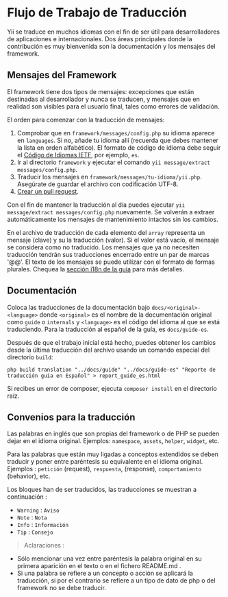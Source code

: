 ﻿Flujo de Trabajo de Traducción
==============================

Yii se traduce en muchos idiomas con el fin de ser útil para desarrolladores de aplicaciones e internacionales.
Dos áreas principales donde la contribución es muy bienvenida son la documentación y los mensajes del framework.

Mensajes del Framework 
----------------------

El framework tiene dos tipos de mensajes: excepciones que están destinadas al desarrollador y nunca se traducen, y mensajes 
que en realidad son visibles para el usuario final, tales como errores de validación.

El orden para comenzar con la traducción de mensajes:

1. Comprobar que en `framework/messages/config.php` su idioma aparece en `languages`. Si no, añade tu idioma allí (recuerda que debes mantener la lista en orden alfabético).
El formato de código de idioma debe seguir el [Código de Idiomas IETF](http://es.wikipedia.org/wiki/C%C3%B3digo_de_idioma_IETF), por ejemplo, `es`.
2. Ir al directorio `framework` y ejecutar el comando `yii message/extract messages/config.php`.
3. Traducir los mensajes en `framework/messages/tu-idioma/yii.php`. Asegúrate de guardar el archivo con codificación UTF-8.
4. [Crear un pull request](https://github.com/yiisoft/yii2/blob/master/docs/internals-es/git-workflow.md).

Con el fin de mantener la traducción al día puedes ejecutar `yii message/extract messages/config.php` nuevamente.
Se volverán a extraer automáticamente los mensajes de mantenimiento intactos sin los cambios.

En el archivo de traducción de cada elemento del `array` representa un mensaje (clave) y su la traducción (valor). Si el valor está vacío, el mensaje se considera como no traducido.
Los mensajes que ya no necesiten traducción tendrán sus traducciones encerrado entre un par de marcas '@@'. El texto de los mensajes se puede utilizar con el formato de formas plurales.
Chequea la [sección i18n de la guía](../guide-es/tutorial-i18n.md) para más detalles.

Documentación
-------------

Coloca las traducciones de la documentación bajo `docs/<original>-<language>` donde `<original>` es el nombre de la documentación original como `guide` o `internals`
y `<language>` es el código del idioma al que se está traduciendo. Para la traducción al español de la guía, es `docs/guide-es`.

Después de que el trabajo inicial está hecho, puedes obtener los cambios desde la última traducción del archivo usando un comando especial del directorio `build`:

```
php build translation "../docs/guide" "../docs/guide-es" "Reporte de traducción guia en Español" > report_guide_es.html
```

Si recibes un error de composer, ejecuta `composer install` en el directorio raíz.

Convenios para la traducción
----------------------------

Las palabras en inglés que son propias del framework o de PHP se pueden dejar en el idioma original. Ejemplos: ``namespace``, ``assets``, ``helper``, ``widget``, etc.

Para las palabras que están muy ligadas a conceptos extendidos se deben traducir y poner entre paréntesis su equivalente en el idioma original. Ejemplos : ``petición`` (request), ``respuesta``, (response), ``comportamiento`` (behavior), etc.

Los bloques han de ser traducidos, las traducciones se muestran a continuación :

* ``Warning`` : ``Aviso``
* ``Note`` : ``Nota``
* ``Info`` : ``Información``
* ``Tip`` : ``Consejo``

> Aclaraciones :
* Sólo mencionar una vez entre paréntesis la palabra original en su primera aparición en el texto o en el fichero README.md .
* Si una palabra se refiere a un concepto o acción se aplicará la traducción, si por el contrario se refiere a un tipo de dato de php o del framework no se debe traducir.
